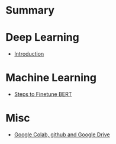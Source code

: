 # Summary

# Deep Learning 
- [Introduction](./deep_learning/1_introduction.md)

# Machine Learning
- [Steps to Finetune BERT](./machine_learning/transformers/bert/steps_to_finetune_bert.md)

# Misc
- [Google Colab, github and Google Drive](./misc/google_colab_and_github_google_drive.md)
